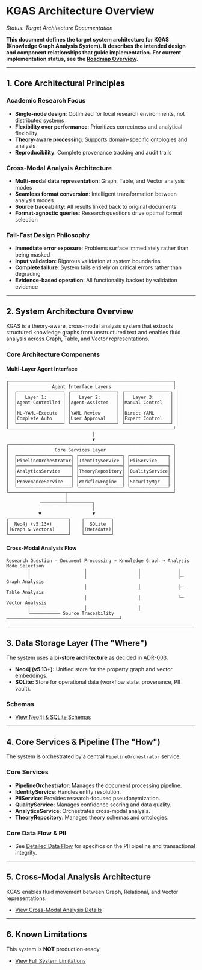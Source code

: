 # KGAS Architecture Overview

*Status: Target Architecture Documentation*

**This document defines the target system architecture for KGAS (Knowledge Graph Analysis System). It describes the intended design and component relationships that guide implementation. For current implementation status, see the [Roadmap Overview](./ROADMAP_OVERVIEW.md).**

---

## 1. Core Architectural Principles

### Academic Research Focus
- **Single-node design**: Optimized for local research environments, not distributed systems
- **Flexibility over performance**: Prioritizes correctness and analytical flexibility
- **Theory-aware processing**: Supports domain-specific ontologies and analysis
- **Reproducibility**: Complete provenance tracking and audit trails

### Cross-Modal Analysis Architecture
- **Multi-modal data representation**: Graph, Table, and Vector analysis modes
- **Seamless format conversion**: Intelligent transformation between analysis modes
- **Source traceability**: All results linked back to original documents
- **Format-agnostic queries**: Research questions drive optimal format selection

### Fail-Fast Design Philosophy
- **Immediate error exposure**: Problems surface immediately rather than being masked
- **Input validation**: Rigorous validation at system boundaries
- **Complete failure**: System fails entirely on critical errors rather than degrading
- **Evidence-based operation**: All functionality backed by validation evidence

---

## 2. System Architecture Overview

KGAS is a theory-aware, cross-modal analysis system that extracts structured knowledge graphs from unstructured text and enables fluid analysis across Graph, Table, and Vector representations.

### Core Architecture Components

#### Multi-Layer Agent Interface
```
┌─────────────────────────────────────────────────────────────┐
│                Agent Interface Layers                       │
│  ┌─────────────────┐ ┌─────────────────┐ ┌─────────────────┐ │
│  │   Layer 1:      │ │   Layer 2:      │ │   Layer 3:      │ │
│  │Agent-Controlled │ │Agent-Assisted   │ │Manual Control   │ │
│  │                 │ │                 │ │                 │ │
│  │NL→YAML→Execute  │ │YAML Review      │ │Direct YAML      │ │
│  │Complete Auto    │ │User Approval    │ │Expert Control   │ │
│  └─────────────────┘ └─────────────────┘ └─────────────────┘ │
└─────────────────────────────────────────────────────────────┘
                                │
                                ▼
┌─────────────────────────────────────────────────────────────┐
│                 Core Services Layer                         │
│  ┌────────────────────┐ ┌────────────────┐ ┌──────────────┐ │
│  │PipelineOrchestrator│ │IdentityService │ │PiiService    │ │
│  ├────────────────────┤ ├────────────────┤ ├──────────────┤ │
│  │AnalyticsService    │ │TheoryRepository│ │QualityService│ │
│  ├────────────────────┤ ├────────────────┤ ├──────────────┤ │
│  │ProvenanceService   │ │WorkflowEngine  │ │SecurityMgr   │ │
│  └────────────────────┘ └────────────────┘ └──────────────┘ │
└─────────────────────┬───────────────────────────────────────┘
                      │
            ┌─────────┴─────────┐
            │                   │
            ▼                   ▼
┌──────────────────────┐    ┌──────────┐
│  Neo4j (v5.13+)      │    │  SQLite  │
│(Graph & Vectors)     │    │(Metadata)│
└──────────────────────┘    └──────────┘
```

#### Cross-Modal Analysis Flow
```
Research Question → Document Processing → Knowledge Graph → Analysis Mode Selection
        │                    │                   │              │
        │                    │                   │              ├─ Graph Analysis
        │                    │                   │              ├─ Table Analysis  
        │                    │                   │              └─ Vector Analysis
        │                    │                   │
        └─────────── Source Traceability ──────────────────────────────────────────┘
```

---

## 3. Data Storage Layer (The "Where")

The system uses a **bi-store architecture** as decided in [ADR-003](./adrs/ADR-003-Vector-Store-Consolidation.md).

-   **Neo4j (v5.13+):** Unified store for the property graph and vector embeddings.
-   **SQLite:** Store for operational data (workflow state, provenance, PII vault).

### Schemas
*   [View Neo4j & SQLite Schemas](./data/schemas.md)

---

## 4. Core Services & Pipeline (The "How")

The system is orchestrated by a central `PipelineOrchestrator` service.

### Core Services
-   **PipelineOrchestrator**: Manages the document processing pipeline.
-   **IdentityService**: Handles entity resolution.
-   **PiiService**: Provides research-focused pseudonymization.
-   **QualityService**: Manages confidence scoring and data quality.
-   **AnalyticsService**: Orchestrates cross-modal analysis.
-   **TheoryRepository**: Manages theory schemas and ontologies.

### Core Data Flow & PII
-   See [Detailed Data Flow](./data/data-flow.md) for specifics on the PII pipeline and transactional integrity.

---

## 5. Cross-Modal Analysis Architecture
KGAS enables fluid movement between Graph, Relational, and Vector representations.
-   [View Cross-Modal Analysis Details](./cross-modal-analysis.md)

---

## 6. Known Limitations
This system is **NOT** production-ready. 
-   [View Full System Limitations](./LIMITATIONS.md) 